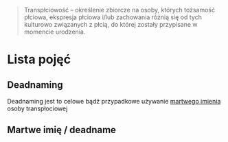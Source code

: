 > Transpłciowość – określenie zbiorcze na osoby, których tożsamość płciowa, ekspresja płciowa i/lub zachowania różnią się od tych kulturowo związanych z płcią, do której zostały przypisane w momencie urodzenia.
# Lista pojęć
## Deadnaming
Deadnaming jest to celowe bądź przypadkowe używanie [martwego imienia](https://github.com/176-85-44-91/dumping-ground/edit/master/other/trans.md#martwe-imi%C4%99--deadname) osoby transpłociowej
## Martwe imię / deadname

